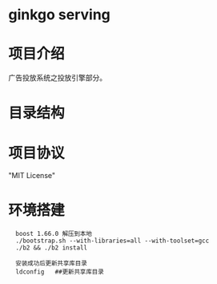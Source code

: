 # ginkgo serving

  
# 项目介绍
  广告投放系统之投放引擎部分。


# 目录结构


# 项目协议
  "MIT License"


# 环境搭建

```
  boost 1.66.0 解压到本地
  ./bootstrap.sh --with-libraries=all --with-toolset=gcc
  ./b2 && ./b2 install

  安装成功后更新共享库目录
  ldconfig   ##更新共享库目录
```
